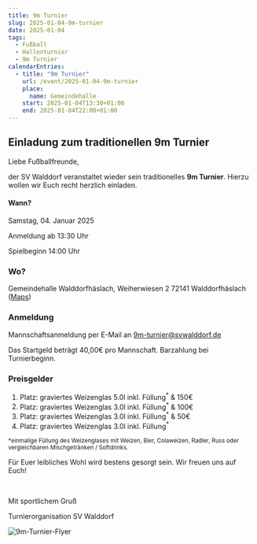 ```yaml
---
title: 9m Turnier
slug: 2025-01-04-9m-turnier
date: 2025-01-04
tags:
  - Fußball
  - Hallenturnier
  - 9m Turnier 
calendarEntries:
  - title: "9m Turnier"
    url: /event/2025-01-04-9m-turnier
    place:
      name: Gemeindehalle
    start: 2025-01-04T13:30+01:00
    end: 2025-01-04T22:00+01:00
---
```

## Einladung zum traditionellen 9m Turnier

Liebe Fußballfreunde,

der SV Walddorf veranstaltet wieder sein traditionelles **9m Turnier**. Hierzu wollen wir Euch recht herzlich einladen.

#### Wann?

Samstag, 04. Januar 2025

Anmeldung ab 13:30 Uhr

Spielbeginn 14:00 Uhr

### Wo?

Gemeindehalle Walddorfhäslach,
Weiherwiesen 2
72141 Walddorfhäslach
([Maps](https://maps.app.goo.gl/4y44Bw33x7bEaNVk6))

### Anmeldung

Mannschaftsanmeldung per E-Mail an [9m-turnier@svwalddorf.de](mailto:9m-turnier@svwalddorf.de)

Das Startgeld beträgt 40,00€ pro Mannschaft. Barzahlung bei Turnierbeginn.

### Preisgelder

1. Platz: graviertes Weizenglas 5.0l inkl. Füllung<sup>&ast;</sup> & 150€
1. Platz: graviertes Weizenglas 3.0l inkl. Füllung<sup>&ast;</sup> & 100€
1. Platz: graviertes Weizenglas 3.0l inkl. Füllung<sup>&ast;</sup> & 50€
1. Platz: graviertes Weizenglas 3.0l inkl. Füllung<sup>&ast;</sup>

<sup>&ast;einmalige Füllung des Weizenglases mit Weizen, Bier, Colaweizen, Radler, Russ oder vergleichbaren Mischgetränken / Softdrinks.</sup>

Für Euer leibliches Wohl wird bestens gesorgt sein. Wir freuen uns auf Euch!

&nbsp;

Mit sportlichem Gruß

Turnierorganisation
SV Walddorf

![9m-Turnier-Flyer](/media/2025/2025-01-04-9m-turnier.png)
